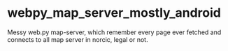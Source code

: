 # webpy_map_server_mostly_android

Messy web.py map-server, which remember every page ever fetched and connects to all map server in norcic, legal or not.
